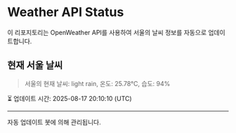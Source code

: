 
# Weather API Status

이 리포지토리는 OpenWeather API를 사용하여 서울의 날씨 정보를 자동으로 업데이트합니다.

## 현재 서울 날씨
> 서울의 현재 날씨: light rain, 온도: 25.78°C, 습도: 94%

⏳ 업데이트 시간: 2025-08-17 20:10:10 (UTC)

---
자동 업데이트 봇에 의해 관리됩니다.
